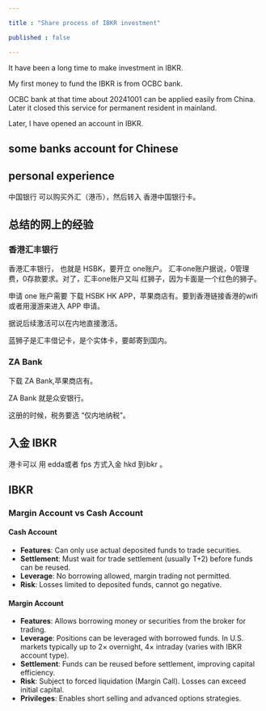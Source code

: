 ```yaml
---

title : "Share process of IBKR investment"

published : false

---
```


It have been a long time to make investment in IBKR.

My first money to fund the IBKR is from OCBC bank.

OCBC bank at that time about 20241001 can be applied easily from China. Later it closed this service for permanent resident in mainland.

Later, I have opened an account in IBKR. 





## some banks account for Chinese




## personal experience

中国银行 可以购买外汇（港币），然后转入 香港中国银行卡。



## 总结的网上的经验


### 香港汇丰银行

香港汇丰银行， 也就是 HSBK，要开立 one账户。 汇丰one账户据说，0管理费，0存款要求。对了，汇丰one账户又叫 红狮子，因为卡面是一个红色的狮子。

申请 one 账户需要 下载 HSBK HK APP，苹果商店有。要到香港链接香港的wifi或者用漫游来进入 APP 申请。

据说后续激活可以在内地直接激活。

蓝狮子是汇丰借记卡，是个实体卡，要邮寄到国内。

### ZA Bank

下载 ZA Bank,苹果商店有。

ZA Bank 就是众安银行。

这册的时候，税务要选 “仅内地纳税”。



## 入金 IBKR

港卡可以 用 edda或者 fps 方式入金 hkd 到ibkr 。

## IBKR 

### Margin Account vs Cash Account

#### Cash Account
- **Features**: Can only use actual deposited funds to trade securities.  
- **Settlement**: Must wait for trade settlement (usually T+2) before funds can be reused.  
- **Leverage**: No borrowing allowed, margin trading not permitted.  
- **Risk**: Losses limited to deposited funds, cannot go negative.  

#### Margin Account
- **Features**: Allows borrowing money or securities from the broker for trading.  
- **Leverage**: Positions can be leveraged with borrowed funds. In U.S. markets typically up to 2× overnight, 4× intraday (varies with IBKR account type).  
- **Settlement**: Funds can be reused before settlement, improving capital efficiency.  
- **Risk**: Subject to forced liquidation (Margin Call). Losses can exceed initial capital.  
- **Privileges**: Enables short selling and advanced options strategies.


